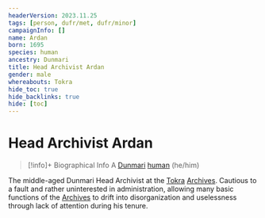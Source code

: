 ```yaml
---
headerVersion: 2023.11.25
tags: [person, dufr/met, dufr/minor]
campaignInfo: []
name: Ardan
born: 1695
species: human
ancestry: Dunmari
title: Head Archivist Ardan
gender: male
whereabouts: Tokra
hide_toc: true
hide_backlinks: true
hide: [toc]
---
```

# Head Archivist Ardan
>[!info]+ Biographical Info
> A [Dunmari](<../../gazetteer/greater-dunmar/realms/dunmar/dunmar.md>) [human](<../../species/humans/humans.md>) (he/him)
> 
>> 

The middle-aged Dunmari Head Archivist at the [Tokra](<../../gazetteer/greater-dunmar/realms/dunmar/central-dunmar/tokra/tokra.md>) [Archives](<../../gazetteer/greater-dunmar/realms/dunmar/central-dunmar/tokra/archives.md>). Cautious to a fault and rather uninterested in administration, allowing many basic functions of the [Archives](<../../gazetteer/greater-dunmar/realms/dunmar/central-dunmar/tokra/archives.md>) to drift into disorganization and uselessness through lack of attention during his tenure. 


